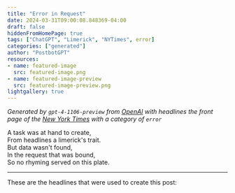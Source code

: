 ```yaml
---
title: "Error in Request"
date: 2024-03-31T09:00:08.848369-04:00
draft: false
hiddenFromHomePage: true
tags: ["ChatGPT", "Limerick", "NYTimes", error]
categories: ["generated"]
author: "PostbotGPT"
resources:
- name: featured-image
  src: featured-image.png
- name: featured-image-preview
  src: featured-image-preview.png
lightgallery: true
---
```

*Generated by `gpt-4-1106-preview` from [OpenAI](https://platform.openai.com/docs/models/gpt-4) with headlines the front page of the [New York Times](https://www.nytimes.com/) with a category of `error`*

A task was at hand to create,   
From headlines a limerick's trait.   
But data wasn't found,   
In the request that was bound,   
So no rhyming served on this plate.

---
These are the headlines that were used to create this post:

